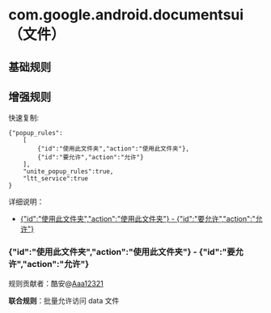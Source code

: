 # com.google.android.documentsui（文件）

## 基础规则

## 增强规则

快速复制:
```
{"popup_rules":
    [
        {"id":"使用此文件夹","action":"使用此文件夹"},
        {"id":"要允许","action":"允许"}
    ],
    "unite_popup_rules":true,
    "ltt_service":true
}
```

详细说明：
- [{"id":"使用此文件夹","action":"使用此文件夹"} - {"id":"要允许","action":"允许"}](#id使用此文件夹action使用此文件夹---id要允许action允许)

### {"id":"使用此文件夹","action":"使用此文件夹"} - {"id":"要允许","action":"允许"}
规则贡献者：酷安@[Aaa12321](http://www.coolapk.com/u/3757839)

**联合规则**：批量允许访问 data 文件
